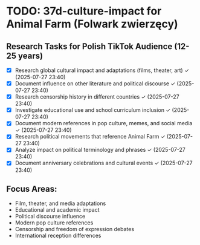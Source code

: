 # TODO: 37d-culture-impact for Animal Farm (Folwark zwierzęcy)

## Research Tasks for Polish TikTok Audience (12-25 years)

- [x] Research global cultural impact and adaptations (films, theater, art) ✓ (2025-07-27 23:40)
- [x] Document influence on other literature and political discourse ✓ (2025-07-27 23:40)
- [x] Research censorship history in different countries ✓ (2025-07-27 23:40)
- [x] Investigate educational use and school curriculum inclusion ✓ (2025-07-27 23:40)
- [x] Document modern references in pop culture, memes, and social media ✓ (2025-07-27 23:40)
- [x] Research political movements that reference Animal Farm ✓ (2025-07-27 23:40)
- [x] Analyze impact on political terminology and phrases ✓ (2025-07-27 23:40)
- [x] Document anniversary celebrations and cultural events ✓ (2025-07-27 23:40)

## Focus Areas:
- Film, theater, and media adaptations
- Educational and academic impact
- Political discourse influence
- Modern pop culture references
- Censorship and freedom of expression debates
- International reception differences
